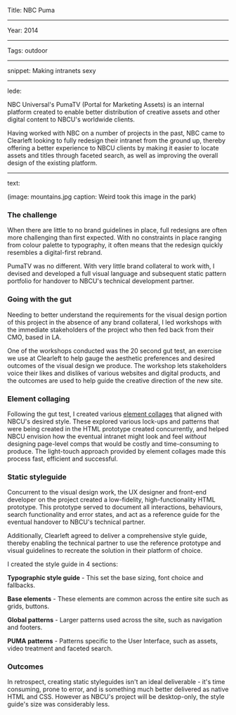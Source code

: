 Title: NBC Puma

----

Year: 2014

----

Tags: outdoor

----

snippet: Making intranets sexy

----

lede: 

NBC Universal's PumaTV (Portal for Marketing Assets) is an internal platform created to enable better distribution of creative assets and other digital content to NBCU's worldwide clients.  

Having worked with NBC on a number of projects in the past, NBC came to Clearleft looking to fully redesign their intranet from the ground up, thereby offering a better experience to NBCU clients by making it easier to locate assets and titles through faceted search, as well as improving the overall design of the existing platform. 

----

text:

(image: mountains.jpg caption: Weird took this image in the park)


### The challenge
When there are little to no brand guidelines in place, full redesigns are often more challenging than first expected.  With no constraints in place ranging from colour palette to typography, it often means that the redesign quickly resembles a digital-first rebrand.  

PumaTV was no different.  With very little brand collateral to work with, I devised and developed a full visual language and subsequent static pattern portfolio for handover to NBCU's technical development partner.  

### Going with the gut
Needing to better understand the requirements for the visual design portion of this project in the absence of any brand collateral, I led workshops with the immediate stakeholders of the project who then fed back from their CMO, based in LA.  

One of the workshops conducted was the 20 second gut test, an exercise we use at Clearleft to help gauge the aesthetic preferences and desired outcomes of the visual design we produce.  The workshop lets stakeholders voice their likes and dislikes of various websites and digital products, and the outcomes are used to help guide the creative direction of the new site. 

### Element collaging
Following the gut test, I created various [element collages](http://clearleft.com/thinks/visualdesignexplorations/) that aligned with NBCU's desired style.  These explored various lock-ups and patterns that were being created in the HTML prototype created concurrently, and helped NBCU envision how the eventual intranet might look and feel *without* designing page-level comps that would be costly and time-consuming to produce.  The light-touch approach provided by element collages made this process fast, efficient and successful.

### Static styleguide 
Concurrent to the visual design work, the UX designer and front-end developer on the project created a low-fidelity, high-functionality HTML prototype. This prototype served to document all interactions, behaviours, search functionality and error states, and act as a reference guide for the eventual handover to NBCU's technical partner.  

Additionally, Clearleft agreed to deliver a comprehensive style guide, thereby enabling the technical partner to use the reference prototype and visual guidelines to recreate the solution in their platform of choice.

I created the style guide in 4 sections: 

**Typographic style guide** - This set the base sizing, font choice and fallbacks.

**Base elements** - These elements are common across the entire site such as grids, buttons.

**Global patterns** - Larger patterns used across the site, such as navigation and footers.

**PUMA patterns** - Patterns specific to the User Interface, such as assets, video treatment and faceted search.


### Outcomes
In retrospect, creating static styleguides isn't an ideal deliverable - it's time consuming, prone to error, and is something much better delivered as native HTML and CSS.  However as NBCU's project will be desktop-only, the style guide's size was considerably less.